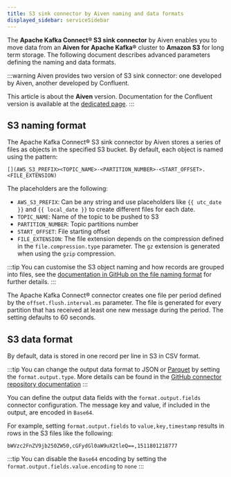 ```yaml
---
title: S3 sink connector by Aiven naming and data formats
displayed_sidebar: serviceSidebar
---
```


The **Apache Kafka Connect® S3 sink connector** by Aiven enables you to
move data from an **Aiven for Apache Kafka®** cluster to **Amazon S3**
for long term storage. The following document describes advanced
parameters defining the naming and data formats.

<!-- vale off -->
:::warning
Aiven provides two version of S3 sink connector: one developed by Aiven,
another developed by Confluent.

This article is about the **Aiven** version. Documentation for the
Confluent version is available at the
[dedicated page](s3-sink-additional-parameters-confluent).
:::
<!-- vale on -->

## S3 naming format

The Apache Kafka Connect® S3 sink connector by Aiven stores a series of
files as objects in the specified S3 bucket. By default, each object is
named using the pattern:

```
[](AWS_S3_PREFIX><TOPIC_NAME>-<PARTITION_NUMBER>-<START_OFFSET>.<FILE_EXTENSION)
```

The placeholders are the following:

-   `AWS_S3_PREFIX`: Can be any string and use placeholders like
    `{{ utc_date }}` and `{{ local_date }}` to create different files
    for each date.
-   `TOPIC_NAME`: Name of the topic to be pushed to S3
-   `PARTITION_NUMBER`: Topic partitions number
-   `START_OFFSET`: File starting offset
-   `FILE_EXTENSION`: The file extension depends on the compression
    defined in the `file.compression.type` parameter. The `gz` extension
    is generated when using the `gzip` compression.

:::tip
You can customise the S3 object naming and how records are grouped into
files, see the [documentation in GitHub on the file naming
format](https://github.com/aiven/aiven-kafka-connect-s3) for further
details.
:::

The Apache Kafka Connect® connector creates one file per period defined
by the `offset.flush.interval.ms` parameter. The file is generated for
every partition that has received at least one new message during the
period. The setting defaults to 60 seconds.

## S3 data format

By default, data is stored in one record per line in S3 in CSV format.

:::tip
You can change the output data format to JSON or
[Parquet](https://parquet.apache.org/docs/) by setting the
`format.output.type`. More details can be found in the [GitHub connector
repository
documentation](https://github.com/aiven/aiven-kafka-connect-s3)
:::

You can define the output data fields with the `format.output.fields`
connector configuration. The message key and value, if included in the
output, are encoded in `Base64`.

For example, setting `format.output.fields` to `value,key,timestamp`
results in rows in the S3 files like the following:

```
bWVzc2FnZV9jb250ZW50,cGFydGl0aW9uX2tleQ==,1511801218777
```

:::tip
You can disable the `Base64` encoding by setting the
`format.output.fields.value.encoding` to `none`
:::
